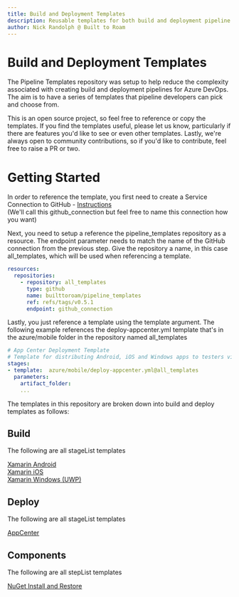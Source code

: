 ```yaml
---
title: Build and Deployment Templates
description: Reusable templates for both build and deployment pipeline stages
author: Nick Randolph @ Built to Roam
---
```


# Build and Deployment Templates

The Pipeline Templates repository was setup to help reduce the complexity associated with creating build and deployment pipelines for Azure DevOps. The aim is to have a series of templates that pipeline developers can pick and choose from. 

This is an open source project, so feel free to reference or copy the templates. If you find the templates useful, please let us know, particularly if there are features you'd like to see or even other templates. Lastly, we're always open to community contributions, so if you'd like to contribute, feel free to raise a PR or two.

# Getting Started

In order to reference the template, you first need to create a Service Connection to GitHub - [Instructions](https://docs.microsoft.com/en-us/azure/devops/pipelines/library/service-endpoints)  
(We'll call this github_connection but feel free to name this connection how you want)

Next, you need to setup a reference the pipeline_templates repository as a resource. The endpoint parameter needs to match the name of the GitHub connection from the previous step. Give the repository a name, in this case all_templates, which will be used when referencing a template.

```yaml
resources:
  repositories:
    - repository: all_templates
      type: github
      name: builttoroam/pipeline_templates
      ref: refs/tags/v0.5.1
      endpoint: github_connection
```

Lastly, you just reference a template using the template argument. The following example references the deploy-appcenter.yml template that's in the azure/mobile folder in the repository named all_templates

```yaml
# App Center Deployment Template
# Template for distributing Android, iOS and Windows apps to testers via App Center
stages:
- template:  azure/mobile/deploy-appcenter.yml@all_templates
  parameters:
    artifact_folder: 
    ...
```

The templates in this repository are broken down into build and deploy templates as follows:

## Build 

The following are all stageList templates

[Xamarin Android](./build//XamarinAndroid.md)   
[Xamarin iOS](./build//XamariniOS.md)   
[Xamarin Windows (UWP)](./build//XamarinWindows.md)   

## Deploy

The following are all stageList templates

[AppCenter](./deploy//AppCenter.md)

## Components

The following are all stepList templates

[NuGet Install and Restore](./steps//NuGetInstallAndRestore.md)
